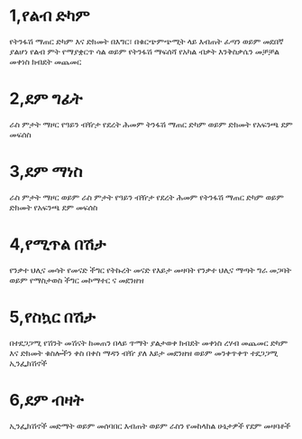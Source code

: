 # 1,የልብ ድካም
የትንፋሽ ማጠር 
ድካም እና ድክመት
በእግር፣ በቁርጭምጭሚት ላይ እብጠት 
ፈጣን ወይም መደበኛ ያልሆነ የልብ ምት
የማያቋርጥ ሳል ወይም የትንፋሽ ማፍሰሻ
የአካል ብቃት እንቅስቃሴን መቻቻል መቀነስ
ክብደት መጨመር
# 2,ደም ግፊት
ራስ ምታት
ማዞር 
የዓይን ብዥታ
የደረት ሕመም
ትንፋሽ ማጠር
ድካም ወይም ድክመት
የአፍንጫ ደም መፍሰስ
# 3,ደም ማነስ
ራስ ምታት
ማዞር ወይም ራስ ምታት
የዓይን ብዥታ
የደረት ሕመም
የትንፋሽ ማጠር
ድካም ወይም ድክመት
የአፍንጫ ደም መፍሰስ
# 4,የሚጥል በሽታ
የንቃተ ህሊና መሳት
የመናድ ችግር
የትኩረት መናድ
የእይታ መዛባት
የንቃተ ህሊና ማጣት
ግራ መጋባት ወይም የማስታወስ ችግር
መኮማተር ና መደንዘዝ
# 5,የስኳር በሽታ
በተደጋጋሚ የሽንት መሽናት
ከመጠን በላይ ጥማት
ያልታወቀ ክብደት መቀነስ
ረሃብ መጨመር
ድካም እና ድክመት
ቁስሎችን ቀስ በቀስ ማዳን
ብዥ ያለ እይታ
መደንዘዝ ወይም መንቀጥቀጥ
ተደጋጋሚ ኢንፌክሽኖች
# 6,ደም ብዛት
ኢንፌክሽኖች
መድማት ወይም መሰባበር
እብጠት ወይም ራስን የመከላከል ሁኔታዎች
የደም መዛባቶች
